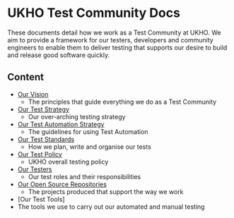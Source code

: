 # UKHO Test Community Docs

These documents detail how we work as a Test Community at UKHO. We aim to provide a framework for our testers, developers and community engineers to enable them to deliver testing that supports our desire to build and release good software quickly.

## Content

* [Our Vision](test-vision.md)
  * The principles that guide everything we do as a Test Community
* [Our Test Strategy](test-strategy.md)
  * Our over-arching testing strategy
* [Our Test Automation Strategy](test-automation-strategy.md)
  * The guidelines for using Test Automation
* [Our Test Standards](test-code-standards.md)
  * How we plan, write and organise our tests
* [Our Test Policy](test-policy.md)
  * UKHO overall testing policy
* [Our Testers](test-profiles.md)
  * Our test roles and their responsibilities
* [Our Open Source Repositories](test-repositories.md)
  * The projects produced that support the way we work
 * [Our Test Tools]
  * The tools we use to carry out our automated and manual testing
